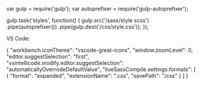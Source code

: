 var gulp = require('gulp');
var autoprefixer = require('gulp-autoprefixer');

gulp.task('styles', function() {
    gulp.src('/sass/style.scss')
    .pipe(autoprefixer())
    .pipe(gulp.dest('/css/style.css'));
});




VS Code: 


{
    "workbench.iconTheme": "vscode-great-icons",
    "window.zoomLevel": 0,
    "editor.suggestSelection": "first",
    "vsintellicode.modify.editor.suggestSelection": "automaticallyOverrodeDefaultValue",
    "liveSassCompile.settings.formats": [
        {
            "format": "expanded",
            "extensionName": ".css",
            "savePath": "/css"
        }
    ]
}

